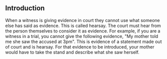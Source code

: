 ##  Introduction

When a witness is giving evidence in court they cannot use what someone else
has said as evidence. This is called hearsay. The court must hear from the
person themselves to consider it as evidence. For example, if you are a
witness in a trial, you cannot give the following evidence, "My mother told me
she saw the accused at 3pm". This is evidence of a statement made out of court
and is hearsay. For that evidence to be introduced, your mother would have to
take the stand and describe what she saw herself.  
